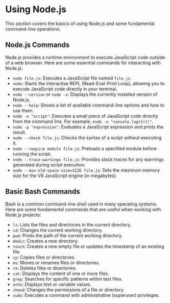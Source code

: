 # Using Node.js

This section covers the basics of using Node.js and some fundamental command-line operations.

## Node.js Commands

Node.js provides a runtime environment to execute JavaScript code outside of a web browser. Here are some essential commands for interacting with Node.js:

-   `node file.js`: Executes a JavaScript file named `file.js`.
-   `node`: Starts the interactive REPL (Read-Eval-Print Loop), allowing you to execute JavaScript code directly in your terminal.
-   `node --version` or `node -v`: Displays the currently installed version of Node.js.
-   `node --help`: Shows a list of available command-line options and how to use them.
-   `node -e "script"`: Executes a small piece of JavaScript code directly from the command line. For example, `node -e "console.log(1+1)"`.
-   `node -p "expression"`: Evaluates a JavaScript expression and prints the result.
-   `node --check file.js`: Checks the syntax of a script without executing it.
-   `node --require module file.js`: Preloads a specified module before running the script.
-   `node --trace-warnings file.js`: Provides stack traces for any warnings generated during script execution.
-   `node --max-old-space-size=SIZE file.js`: Sets the maximum memory size for the V8 JavaScript engine (in megabytes).

## Basic Bash Commands

Bash is a common command-line shell used in many operating systems. Here are some fundamental commands that are useful when working with Node.js projects:

-   `ls`: Lists the files and directories in the current directory.
-   `cd`: Changes the current working directory.
-   `pwd`: Prints the path of the current working directory.
-   `mkdir`: Creates a new directory.
-   `touch`: Creates a new empty file or updates the timestamp of an existing file.
-   `cp`: Copies files or directories.
-   `mv`: Moves or renames files or directories.
-   `rm`: Deletes files or directories.
-   `cat`: Displays the content of one or more files.
-   `grep`: Searches for specific patterns within text files.
-   `echo`: Displays text or variable values.
-   `chmod`: Changes the permissions of a file or directory.
-   `sudo`: Executes a command with administrative (superuser) privileges.
